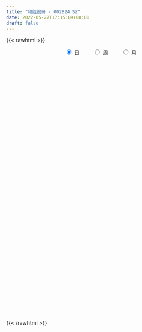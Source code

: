 ```yaml
---
title: "和胜股份 - 002824.SZ"
date: 2022-05-27T17:15:09+08:00
draft: false
---
```

{{< rawhtml >}}
    <div style="text-align: center">
        <label style="padding: 1rem;"><input style="margin-right: .5rem" type="radio" name="period" value="D" checked onclick="period_change(this)">日</label>
        <label style="padding: 1rem;"><input style="margin-right: .5rem" type="radio" name="period" value="W" onclick="period_change(this)">周</label>
        <label style="padding: 1rem;"><input style="margin-right: .5rem" type="radio" name="period" value="M" onclick="period_change(this)">月</label>
    </div>
    <div id="chart" style="height: 700px;"></div> 
    <script type="text/javascript">
        const D_v = [31197.43,71098.93,86629.14,66275.78,67937.34,90695.09,73077.98,89304.79,133951.2,77696.13,75675.1,63612.0,47836.5,89953.42,59310.84,38079.47,73801.23,58315.49,50043.38,52930.82,46744.93,46818.77,63234.88,74867.38,42059.81,42994.99,50394.42,39486.38,45091.87,80051.13,58968.57,69599.22,73383.05,48539.36,53832.5,41603.99,66168.74,108652.43,95274.08,59995.71,68134.5,17498.0,80868.03,54397.9,52195.0,59880.61,60889.63,60233.17,49606.67,49875.97,47594.24,37215.73,38932.19,59993.35,68770.62,68070.53,40305.31,29934.43,28084.09,44363.44,23400.01,30962.11,47542.92,30557.5,63320.86,54256.0,38580.25,28120.37,25056.0,48763.14,37465.5,28375.32,24234.54,41211.32,41935.5,43093.84,35001.43,43156.34,24367.48,24446.6,43116.21,33989.52,29788.73,34606.7,30652.16,21363.38,29262.41,47040.73,53299.45,38017.54,32112.86,27601.87,24001.04,37816.15,23440.72,29409.71,119347.42,78908.89,42055.86,51728.04,75769.59,122353.79,67077.79,75717.55,44588.11,49942.7,54750.69,59048.42,60886.34,90065.93,99905.29,67581.93,186356.65,83118.06,86561.3,104474.63,84888.64,69763.37,49314.46,32829.5,62413.97,50770.25,52124.37,48918.67,40162.84,45755.26,66835.67,41721.6,30784.63,27584.27,35711.39,40411.5,39969.63,57556.1,37688.68,23785.39,26822.84,40897.33,35897.2,37149.24,29507.0,21321.89,44778.63,38360.28,31396.0,27492.26,17377.13,14557.0,29730.34,48225.1,40615.89,20520.46,20343.34,54130.97,68815.1,55148.05,34755.25,36975.88,36326.29,29930.8,24564.01,19802.25,25193.0,20472.24,25042.6,40732.52,34083.16,41058.46,44100.64,35358.13,33273.35,20976.51,28576.66,109914.52,100467.79,68809.48,37573.64,40481.75,73560.0,60517.49,39734.35,57373.35,35100.01,24828.44,29759.0,18371.09,19757.83,44116.87,29297.47,25289.5,23094.47,20875.84,21645.84,20049.93,28509.08,27038.5,54756.64,33793.22,38015.09,22968.58,25960.12,31477.95,11491.84,64106.46,80742.2,48635.6,29778.73,25619.39,37532.49,24092.49,47795.69,37244.92,38038.45,27885.5,20061.92,18797.0,17171.65,22323.27,25890.1,23740.01,15635.0,42890.16,65710.13,39142.63,23673.0,23415.02,23210.57,27885.25,44398.68,38165.79,39946.34,48063.07,39501.56,43573.94,37421.97,31084.01,36374.0,82387.46,40122.59,35085.25,82239.01,89528.07,102093.67,91364.05,65085.07,36335.98,201822.56,199096.2,154966.21,85839.86]
const D_histogram = [0.0,0.1509479202,0.1525906051,0.1933350288,0.3209775069,0.5319690688,0.7141401704,0.9829881902,1.0930224434,1.0850642269,1.0189317553,0.8633383035,0.6597757155,0.4531449826,0.2875116788,0.0880895368,0.0000298775,-0.004060266,-0.1406355369,-0.3540462341,-0.5463005778,-0.5483706532,-0.3426270395,-0.1338163296,-0.0305422089,0.0553759582,0.1079549093,0.0920521391,0.114732704,-0.1188200498,-0.0699022149,-0.2011047131,-0.2423359963,-0.3123573886,-0.2858537224,-0.2651924255,-0.0331466703,0.1995099574,0.5705081863,0.7107154702,0.8172749072,0.5487658544,0.3738935142,0.2539004135,0.2563408893,0.3399135857,0.3709034331,0.3249839851,0.1074431286,-0.2537328064,-0.5565129974,-0.6779158961,-0.8002556883,-0.9334526312,-0.9756381417,-0.8491306637,-0.8277171331,-0.7182480575,-0.6789425508,-0.7071015808,-0.6927716954,-0.5852506166,-0.4670176427,-0.4920702976,-0.6912888021,-0.7413159545,-0.7305349877,-0.6881989086,-0.5686614051,-0.3859223276,-0.2169419821,-0.1160032485,-0.0110463518,0.1860405338,0.204840714,0.1321398371,0.0100650333,-0.0434061794,-0.0490614796,0.0171430705,0.183590609,0.2090807406,0.2675768196,0.247995745,0.1971694321,0.1608830515,0.0280318505,-0.1756746891,-0.1982856003,-0.2895469175,-0.3679770197,-0.4614944074,-0.5310724428,-0.5386682808,-0.5051507812,-0.2728858945,0.0564418412,0.3098751124,0.4832404221,0.651114377,0.9494901257,1.2103863553,1.3062732005,1.2817970797,1.2044920997,1.0117810483,0.8164350192,0.6188825051,0.4595249585,0.3684279582,0.5231621903,0.8469255722,1.0573431598,1.0849982607,1.128195813,0.8999687148,0.7578669173,0.5905911759,0.443677637,0.27090641,0.2320428016,0.1497066355,-0.1090646947,-0.1806197622,-0.4044463774,-0.5872524046,-0.7034317589,-0.7420774564,-0.7903124779,-0.867031479,-0.7839362942,-0.6657832219,-0.5705379976,-0.6477822557,-0.7440127417,-0.8077506891,-0.8829549122,-0.9944909273,-0.9924119533,-0.9093102613,-0.7432473867,-0.6253711186,-0.4926734255,-0.452245776,-0.3201300403,-0.305220705,-0.3153585586,-0.2965492845,-0.1597128968,0.055778607,0.0174993388,-0.029814775,-0.0406765655,0.20682036,0.4509199004,0.6911915428,0.7859814502,0.7451733484,0.5745053276,0.4347418798,0.3832258964,0.2152647721,0.1351564736,0.1088985717,0.1200740424,0.2278810062,0.2375596952,0.232547911,-0.0148733479,-0.2244531098,-0.2258705942,-0.3042724681,-0.2142485679,0.1226147324,0.1661227378,0.2324238761,0.2285956959,0.286428803,0.0078066708,-0.4071224435,-0.735473616,-0.7468869319,-0.7130642278,-0.6057257459,-0.5529199602,-0.519847746,-0.4888440114,-0.2847874534,-0.2394978172,-0.1360043458,-0.0068887453,0.1149409645,0.16875781,0.1441927001,0.0791165179,-0.0419435028,-0.2656798349,-0.4871925093,-0.5624864033,-0.6117417546,-0.6719709771,-0.8033126131,-0.6361055164,-0.2693058412,-0.0985155736,0.0727937876,0.182313614,0.2890678754,0.3527339402,0.3124995889,0.3055422203,0.2393384641,0.2435861981,0.1884672672,0.1770940577,0.0854805363,-0.0160804617,-0.0317236764,-0.2076884683,-0.267672759,-0.2977950569,-0.3860765437,-0.4925397425,-0.4460656822,-0.3855633401,-0.3919515122,-0.4620115063,-0.4957783031,-0.6347233475,-0.7415169587,-0.6083574893,-0.4797272805,-0.2427992124,-0.081323304,-0.0290256667,0.0427868547,0.2646440902,0.4713102963,0.5748604544,0.6523515188,0.7488035023,0.9467416479,1.2346840684,1.3849941603,1.6358375476,1.954513233,1.9614164466,1.8695444576,1.8037472962,1.555158488]
const D_fast = [0.0,0.1886849003,0.2284752364,0.3175534173,0.5254402722,0.8694241013,1.2301302454,1.7447253128,2.1280151769,2.3913230171,2.5799234843,2.6401646083,2.6015459493,2.508201462,2.4144460778,2.2370463201,2.1489941302,2.1438889201,1.972154765,1.6702325093,1.3414030212,1.2022402824,1.3223271363,1.4976837638,1.5933223322,1.6930844888,1.7726521673,1.7797624319,1.8311261728,1.5678684066,1.5993106877,1.4178320112,1.3160167289,1.1679059895,1.1229462251,1.0773094156,1.3010685032,1.5836026202,2.0972278957,2.4151140472,2.725992211,2.5946746218,2.5132756602,2.4567576628,2.523283361,2.6918344538,2.8155501595,2.8508767077,2.6601966334,2.2355874968,1.7936790564,1.5027971837,1.1803934694,0.8138333688,0.5277383228,0.4419631349,0.2564473822,0.1863544434,0.0559243125,-0.1490101127,-0.3078731512,-0.3466647265,-0.3451861634,-0.4932563926,-0.8652970977,-1.1006532387,-1.2725060189,-1.4022196669,-1.4248475146,-1.338589019,-1.223844169,-1.1519062476,-1.0497109388,-0.8061139198,-0.736103561,-0.7757694787,-0.8953280242,-0.9596507817,-0.9775714518,-0.907081134,-0.6947359434,-0.6169756266,-0.4915853427,-0.4491674811,-0.4507014359,-0.4467670536,-0.5726102919,-0.8202355038,-0.8924178151,-1.0560658617,-1.2264902188,-1.4353812084,-1.6377273545,-1.7799902627,-1.8727604584,-1.7087170453,-1.3652788493,-1.0343768,-0.7402013848,-0.4095488357,0.1261994445,0.6896922629,1.1121474083,1.4081205574,1.6319386023,1.692172813,1.7009355386,1.6581036508,1.6136273439,1.6146373331,1.9001621128,2.4356568877,2.9104102653,3.2093149314,3.5345614369,3.5313265174,3.5786914493,3.5590635019,3.5230693721,3.4180247477,3.4371718397,3.3922623324,3.1062248286,2.9895148205,2.664576611,2.3349574827,2.0429201886,1.818755127,1.5729419861,1.2794651152,1.1665762264,1.1182834933,1.0708942182,0.8317043961,0.5494707247,0.283795105,-0.0121478461,-0.372306593,-0.6183306074,-0.7625564806,-0.7823054528,-0.8207719643,-0.8112426275,-0.8838764221,-0.8317931965,-0.8931890374,-0.9821665306,-1.0374945776,-0.9405864141,-0.7111502585,-0.7450546921,-0.7998224997,-0.8208534315,-0.521651416,-0.1648219005,0.2482476276,0.5395328975,0.6850181329,0.657976444,0.6268984662,0.6711889568,0.5570440255,0.5107248454,0.5116915865,0.5528855677,0.7176627831,0.7867313958,0.8398565894,0.5887169936,0.3230239542,0.2651388213,0.1106688303,0.1471305886,0.514647572,0.5996862618,0.7240933692,0.7774141129,0.9068544207,0.6301839563,0.1134742311,-0.3987453454,-0.5968803943,-0.7413237472,-0.7854167018,-0.870840906,-0.9677306284,-1.0589378966,-0.9260782019,-0.94066302,-0.8711706351,-0.7437772209,-0.59321227,-0.497205972,-0.4857229069,-0.5310199595,-0.662565856,-0.9527221468,-1.2960329485,-1.5119484433,-1.7141392333,-1.9423612001,-2.2745309894,-2.2663502717,-1.9668770568,-1.8207156826,-1.6312078746,-1.4761096446,-1.2970884144,-1.1452388646,-1.1073483186,-1.0379201322,-1.0442892724,-0.9791449888,-0.9871471029,-0.954246798,-1.0244901854,-1.1300712987,-1.1536454325,-1.3815323416,-1.5084348219,-1.6130058841,-1.7978065068,-2.0274046413,-2.0924470015,-2.1283354945,-2.2327115446,-2.4182744153,-2.5759857878,-2.8736116691,-3.1657845199,-3.1847144228,-3.1760160342,-2.9997877693,-2.8586426868,-2.8136014662,-2.7310922311,-2.4430739731,-2.1185801928,-1.8713149212,-1.6307359771,-1.3470831181,-0.9124595605,-0.3158461229,0.180712509,0.8405152833,1.6478192769,2.1450766022,2.5205907276,2.9057303902,3.0459312041]
const D_slow = [0.0,0.0377369801,0.0758846313,0.1242183885,0.2044627652,0.3374550325,0.515990075,0.7617371226,1.0349927335,1.3062587902,1.560991729,1.7768263049,1.9417702337,2.0550564794,2.1269343991,2.1489567833,2.1489642527,2.1479491862,2.1127903019,2.0242787434,1.887703599,1.7506109357,1.6649541758,1.6315000934,1.6238645411,1.6377085307,1.664697258,1.6877102928,1.7163934688,1.6866884564,1.6692129026,1.6189367243,1.5583527252,1.4802633781,1.4087999475,1.3425018411,1.3342151735,1.3840926629,1.5267197094,1.704398577,1.9087173038,2.0459087674,2.1393821459,2.2028572493,2.2669424717,2.3519208681,2.4446467264,2.5258927226,2.5527535048,2.4893203032,2.3501920538,2.1807130798,1.9806491577,1.7472859999,1.5033764645,1.2910937986,1.0841645153,0.9046025009,0.7348668632,0.558091468,0.3848985442,0.23858589,0.1218314794,-0.001186095,-0.1740082956,-0.3593372842,-0.5419710311,-0.7140207583,-0.8561861095,-0.9526666914,-1.006902187,-1.0359029991,-1.038664587,-0.9921544536,-0.9409442751,-0.9079093158,-0.9053930575,-0.9162446023,-0.9285099722,-0.9242242046,-0.8783265523,-0.8260563672,-0.7591621623,-0.6971632261,-0.647870868,-0.6076501051,-0.6006421425,-0.6445608148,-0.6941322148,-0.7665189442,-0.8585131991,-0.973886801,-1.1066549117,-1.2413219819,-1.3676096772,-1.4358311508,-1.4217206905,-1.3442519124,-1.2234418069,-1.0606632127,-0.8232906812,-0.5206940924,-0.1941257923,0.1263234777,0.4274465026,0.6803917647,0.8845005195,1.0392211457,1.1541023854,1.2462093749,1.3769999225,1.5887313155,1.8530671055,2.1243166707,2.4063656239,2.6313578026,2.8208245319,2.9684723259,3.0793917352,3.1471183377,3.2051290381,3.242555697,3.2152895233,3.1701345827,3.0690229884,2.9222098872,2.7463519475,2.5608325834,2.3632544639,2.1464965942,1.9505125206,1.7840667152,1.6414322158,1.4794866518,1.2934834664,1.0915457941,0.8708070661,0.6221843343,0.3740813459,0.1467537806,-0.0390580661,-0.1954008457,-0.3185692021,-0.4316306461,-0.5116631561,-0.5879683324,-0.666807972,-0.7409452931,-0.7808735173,-0.7669288656,-0.7625540309,-0.7700077246,-0.780176866,-0.728471776,-0.6157418009,-0.4429439152,-0.2464485527,-0.0601552156,0.0834711164,0.1921565863,0.2879630604,0.3417792534,0.3755683718,0.4027930148,0.4328115254,0.4897817769,0.5491717007,0.6073086784,0.6035903415,0.547477064,0.4910094154,0.4149412984,0.3613791564,0.3920328395,0.433563524,0.491669493,0.548818417,0.6204256178,0.6223772855,0.5205966746,0.3367282706,0.1500065376,-0.0282595193,-0.1796909558,-0.3179209459,-0.4478828824,-0.5700938852,-0.6412907486,-0.7011652029,-0.7351662893,-0.7368884756,-0.7081532345,-0.665963782,-0.629915607,-0.6101364775,-0.6206223532,-0.6870423119,-0.8088404392,-0.94946204,-1.1023974787,-1.270390223,-1.4712183763,-1.6302447553,-1.6975712156,-1.722200109,-1.7040016621,-1.6584232586,-1.5861562898,-1.4979728047,-1.4198479075,-1.3434623524,-1.2836277364,-1.2227311869,-1.1756143701,-1.1313408557,-1.1099707216,-1.113990837,-1.1219217561,-1.1738438732,-1.240762063,-1.3152108272,-1.4117299631,-1.5348648987,-1.6463813193,-1.7427721543,-1.8407600324,-1.956262909,-2.0802074847,-2.2388883216,-2.4242675613,-2.5763569336,-2.6962887537,-2.7569885568,-2.7773193828,-2.7845757995,-2.7738790858,-2.7077180633,-2.5898904892,-2.4461753756,-2.2830874959,-2.0958866203,-1.8592012084,-1.5505301913,-1.2042816512,-0.7953222643,-0.3066939561,0.1836601556,0.65104627,1.101983094,1.490772716]
const D_data = [['2021-05-18', 23.284, 23.6633, 23.1543, 24.1124],['2021-05-19', 23.5535, 26.0286, 22.8948, 26.0286],['2021-05-20', 25.9488, 24.7012, 24.5515, 26.348],['2021-05-21', 25.1004, 25.4597, 24.7012, 26.338],['2021-05-24', 25.9088, 27.2362, 25.9088, 27.4558],['2021-05-25', 27.2262, 29.5816, 26.6973, 29.9608],['2021-05-26', 29.5916, 30.8491, 29.1225, 31.5677],['2021-05-27', 30.3401, 33.933, 30.2403, 33.933],['2021-05-28', 34.931, 33.933, 31.9469, 35.7195],['2021-05-31', 34.0428, 33.7733, 33.4439, 34.931],['2021-06-01', 34.1426, 33.8931, 33.3342, 35.4101],['2021-06-02', 33.8931, 33.1645, 33.0348, 35.1506],['2021-06-03', 34.432, 32.4659, 32.2363, 34.7314],['2021-06-04', 32.6256, 32.0467, 30.3301, 32.935],['2021-06-07', 32.6555, 32.1465, 30.4998, 32.895],['2021-06-08', 32.4759, 31.1884, 30.9988, 32.7353],['2021-06-09', 31.887, 32.1465, 29.352, 33.0747],['2021-06-10', 32.6655, 33.2543, 31.9369, 33.7034],['2021-06-11', 33.7334, 31.4579, 31.418, 34.0128],['2021-06-15', 31.887, 29.6415, 29.342, 31.887],['2021-06-16', 29.4319, 28.7233, 28.1744, 29.9209],['2021-06-17', 28.883, 30.4, 28.4139, 30.7393],['2021-06-18', 30.4, 33.4439, 29.9608, 33.4439],['2021-06-21', 33.4839, 34.6516, 33.4839, 35.6097],['2021-06-22', 34.8212, 34.3422, 33.434, 35.3202],['2021-06-23', 34.6316, 34.8811, 33.8332, 35.2105],['2021-06-24', 35.44, 35.1406, 34.3721, 36.8971],['2021-06-25', 34.442, 34.7015, 33.5138, 35.4001],['2021-06-28', 34.6915, 35.5298, 34.422, 36.4281],['2021-06-29', 35.5298, 31.9868, 31.9768, 36.0488],['2021-06-30', 31.9968, 35.1905, 31.9968, 35.1905],['2021-07-01', 36.3981, 32.8352, 32.6355, 36.8273],['2021-07-02', 32.8451, 33.5438, 30.9389, 34.5917],['2021-07-05', 34.1126, 32.8751, 31.8172, 34.2124],['2021-07-06', 32.6056, 33.933, 32.6056, 34.6615],['2021-07-07', 34.422, 33.9629, 31.9768, 34.5318],['2021-07-08', 34.2, 37.37, 33.97, 37.37],['2021-07-09', 38.5, 38.9, 36.27, 40.5],['2021-07-12', 38.37, 42.79, 38.37, 42.79],['2021-07-13', 41.89, 42.03, 40.51, 42.59],['2021-07-14', 41.7, 43.15, 41.0, 45.0],['2021-07-15', 38.84, 38.84, 38.84, 38.84],['2021-07-16', 38.18, 39.48, 38.18, 42.1],['2021-07-19', 40.41, 39.93, 39.48, 42.57],['2021-07-20', 39.39, 41.67, 38.88, 42.75],['2021-07-21', 41.94, 43.49, 41.25, 44.6],['2021-07-22', 42.76, 43.77, 41.35, 43.77],['2021-07-23', 43.27, 43.4, 40.94, 44.65],['2021-07-26', 43.31, 41.07, 39.8, 43.31],['2021-07-27', 40.01, 38.0, 38.0, 41.33],['2021-07-28', 38.0, 36.95, 34.51, 38.99],['2021-07-29', 37.7, 37.9, 36.9, 38.36],['2021-07-30', 38.48, 36.93, 35.89, 38.48],['2021-08-02', 37.47, 35.67, 34.76, 37.47],['2021-08-03', 36.17, 35.8, 35.6, 38.38],['2021-08-04', 35.8, 37.61, 34.01, 37.74],['2021-08-05', 37.38, 36.19, 35.71, 37.51],['2021-08-06', 36.21, 37.17, 36.2, 37.5],['2021-08-09', 37.12, 36.25, 35.69, 37.12],['2021-08-10', 36.32, 34.97, 34.44, 36.44],['2021-08-11', 34.96, 34.97, 33.8, 35.44],['2021-08-12', 34.7, 36.0, 34.21, 36.3],['2021-08-13', 36.79, 36.35, 35.81, 38.16],['2021-08-16', 36.39, 34.43, 33.85, 36.6],['2021-08-17', 33.58, 31.15, 30.99, 34.7],['2021-08-18', 31.7, 31.73, 30.94, 32.4],['2021-08-19', 31.64, 31.73, 30.8, 32.68],['2021-08-20', 31.68, 31.61, 30.62, 32.4],['2021-08-23', 31.61, 32.4, 31.41, 32.79],['2021-08-24', 32.69, 33.5, 31.8, 33.8],['2021-08-25', 33.65, 33.9, 33.01, 34.65],['2021-08-26', 33.9, 33.5, 33.49, 34.61],['2021-08-27', 32.85, 33.91, 32.5, 33.97],['2021-08-30', 33.97, 35.81, 33.0, 36.0],['2021-08-31', 35.89, 34.18, 33.9, 35.99],['2021-09-01', 34.01, 32.89, 32.05, 34.54],['2021-09-02', 32.46, 31.67, 31.33, 32.88],['2021-09-03', 31.68, 31.91, 31.52, 33.2],['2021-09-06', 31.75, 32.18, 31.3, 32.33],['2021-09-07', 32.24, 33.1, 32.0, 33.2],['2021-09-08', 33.07, 34.94, 32.62, 35.25],['2021-09-09', 34.9, 33.73, 33.5, 35.53],['2021-09-10', 33.72, 34.45, 33.7, 34.95],['2021-09-13', 34.46, 33.68, 33.3, 35.41],['2021-09-14', 33.33, 33.18, 32.2, 34.3],['2021-09-15', 33.35, 33.18, 32.25, 33.76],['2021-09-16', 33.71, 31.5, 31.38, 33.71],['2021-09-17', 31.45, 29.55, 28.41, 31.75],['2021-09-22', 29.55, 30.96, 28.83, 30.98],['2021-09-23', 30.96, 29.49, 29.4, 31.64],['2021-09-24', 29.17, 28.81, 28.81, 30.19],['2021-09-27', 29.0, 27.69, 27.34, 29.24],['2021-09-28', 27.51, 27.0, 26.82, 28.1],['2021-09-29', 27.27, 26.97, 26.44, 27.94],['2021-09-30', 27.52, 26.95, 26.5, 27.68],['2021-10-08', 27.35, 29.65, 27.14, 29.65],['2021-10-11', 29.84, 32.1, 29.2, 32.6],['2021-10-12', 31.95, 32.68, 31.16, 34.3],['2021-10-13', 33.41, 32.97, 31.81, 33.78],['2021-10-14', 32.57, 34.12, 32.57, 34.99],['2021-10-15', 34.5, 37.53, 34.12, 37.53],['2021-10-18', 38.23, 39.35, 38.23, 41.28],['2021-10-19', 39.36, 39.21, 38.5, 39.88],['2021-10-20', 39.5, 38.93, 38.6, 40.88],['2021-10-21', 38.93, 39.03, 38.48, 40.26],['2021-10-22', 38.25, 37.82, 37.63, 39.8],['2021-10-25', 37.64, 37.58, 36.01, 38.1],['2021-10-26', 38.6, 37.2, 35.15, 38.6],['2021-10-27', 36.68, 37.3, 36.44, 39.1],['2021-10-28', 37.05, 37.98, 37.01, 39.89],['2021-10-29', 38.75, 41.78, 37.2, 41.78],['2021-11-01', 44.59, 45.96, 44.59, 45.96],['2021-11-02', 48.5, 47.0, 45.1, 50.55],['2021-11-03', 47.59, 46.5, 45.12, 47.66],['2021-11-04', 46.49, 48.1, 45.8, 49.74],['2021-11-05', 48.51, 45.37, 45.37, 50.99],['2021-11-08', 43.06, 46.5, 43.06, 47.07],['2021-11-09', 46.8, 46.3, 45.8, 48.69],['2021-11-10', 46.17, 46.55, 45.39, 47.7],['2021-11-11', 46.79, 46.09, 45.23, 47.0],['2021-11-12', 45.99, 47.85, 45.63, 49.01],['2021-11-15', 47.54, 47.59, 46.57, 49.38],['2021-11-16', 47.56, 44.93, 44.61, 48.74],['2021-11-17', 44.93, 46.72, 44.66, 47.2],['2021-11-18', 47.02, 44.22, 44.08, 47.2],['2021-11-19', 44.22, 43.66, 43.1, 45.23],['2021-11-22', 42.65, 43.57, 42.22, 44.67],['2021-11-23', 43.78, 43.92, 43.61, 44.99],['2021-11-24', 43.8, 43.3, 42.9, 44.44],['2021-11-25', 42.89, 42.26, 42.22, 43.72],['2021-11-26', 42.21, 43.91, 42.21, 44.3],['2021-11-29', 43.0, 44.58, 42.65, 44.68],['2021-11-30', 44.97, 44.62, 43.7, 46.0],['2021-12-01', 44.4, 42.24, 40.74, 44.51],['2021-12-02', 42.23, 41.17, 40.8, 43.38],['2021-12-03', 41.08, 40.69, 40.08, 41.59],['2021-12-06', 40.3, 39.63, 39.56, 41.33],['2021-12-07', 39.73, 38.02, 37.57, 40.36],['2021-12-08', 38.1, 38.42, 37.97, 38.98],['2021-12-09', 38.6, 38.94, 37.98, 39.52],['2021-12-10', 38.51, 40.0, 38.5, 40.3],['2021-12-13', 39.73, 39.6, 39.04, 40.0],['2021-12-14', 39.6, 39.98, 39.4, 41.75],['2021-12-15', 40.16, 38.86, 38.8, 40.16],['2021-12-16', 39.77, 40.1, 38.7, 40.2],['2021-12-17', 40.0, 38.7, 38.59, 40.29],['2021-12-20', 37.99, 38.06, 37.81, 39.39],['2021-12-21', 38.27, 38.1, 37.78, 38.77],['2021-12-22', 38.24, 39.71, 38.22, 40.35],['2021-12-23', 39.54, 41.5, 39.31, 42.2],['2021-12-24', 41.53, 38.72, 38.6, 42.3],['2021-12-27', 38.52, 38.26, 37.67, 39.05],['2021-12-28', 38.49, 38.42, 37.71, 38.72],['2021-12-29', 38.43, 42.26, 38.03, 42.26],['2021-12-30', 42.56, 43.72, 41.56, 44.43],['2021-12-31', 43.54, 45.37, 43.18, 45.6],['2022-01-04', 45.02, 45.0, 44.46, 46.12],['2022-01-05', 44.83, 44.04, 43.4, 45.28],['2022-01-06', 44.05, 42.37, 41.16, 44.06],['2022-01-07', 42.22, 42.34, 41.68, 43.99],['2022-01-10', 42.35, 43.29, 41.45, 44.09],['2022-01-11', 43.61, 41.52, 41.36, 43.64],['2022-01-12', 41.91, 42.14, 40.53, 43.68],['2022-01-13', 42.14, 42.68, 41.02, 43.3],['2022-01-14', 42.28, 43.26, 41.19, 43.7],['2022-01-17', 43.27, 45.0, 42.81, 46.26],['2022-01-18', 45.4, 44.35, 44.0, 46.68],['2022-01-19', 44.5, 44.45, 44.36, 47.0],['2022-01-20', 44.9, 40.9, 40.04, 45.26],['2022-01-21', 40.66, 40.12, 39.02, 42.0],['2022-01-24', 39.58, 42.05, 39.46, 42.33],['2022-01-25', 41.67, 40.72, 40.3, 43.18],['2022-01-26', 41.01, 42.71, 40.0, 42.92],['2022-01-27', 43.5, 46.98, 43.5, 46.98],['2022-01-28', 46.98, 44.51, 43.0, 48.79],['2022-02-07', 46.4, 45.32, 44.2, 48.0],['2022-02-08', 45.8, 44.87, 42.55, 45.98],['2022-02-09', 45.0, 46.08, 44.03, 46.8],['2022-02-10', 45.78, 41.47, 41.47, 46.5],['2022-02-11', 39.22, 37.8, 37.79, 40.27],['2022-02-14', 37.0, 36.47, 36.33, 38.28],['2022-02-15', 36.47, 38.96, 36.33, 39.2],['2022-02-16', 39.4, 39.01, 38.4, 40.15],['2022-02-17', 39.0, 39.77, 38.57, 40.2],['2022-02-18', 39.42, 39.02, 38.82, 40.36],['2022-02-21', 38.64, 38.52, 38.07, 39.24],['2022-02-22', 38.29, 38.19, 37.81, 38.8],['2022-02-23', 38.19, 40.6, 38.17, 41.83],['2022-02-24', 40.03, 38.98, 38.26, 40.93],['2022-02-25', 39.32, 39.86, 39.32, 41.4],['2022-02-28', 39.94, 40.65, 39.18, 41.2],['2022-03-01', 40.82, 41.18, 40.66, 41.65],['2022-03-02', 41.18, 40.82, 39.96, 41.28],['2022-03-03', 41.0, 39.95, 39.85, 41.0],['2022-03-04', 39.59, 39.2, 38.89, 40.99],['2022-03-07', 39.12, 37.92, 37.41, 39.25],['2022-03-08', 38.0, 35.48, 34.93, 38.28],['2022-03-09', 35.51, 33.89, 32.31, 35.97],['2022-03-10', 35.1, 34.37, 33.73, 35.28],['2022-03-11', 34.36, 33.74, 32.93, 34.36],['2022-03-14', 33.33, 32.62, 32.0, 33.73],['2022-03-15', 32.72, 30.42, 30.41, 32.8],['2022-03-16', 33.46, 33.46, 33.4, 33.46],['2022-03-17', 36.81, 36.81, 35.25, 36.81],['2022-03-18', 37.96, 35.42, 35.33, 37.96],['2022-03-21', 35.42, 36.1, 34.8, 37.05],['2022-03-22', 36.5, 35.95, 35.2, 37.3],['2022-03-23', 36.0, 36.46, 35.35, 36.68],['2022-03-24', 36.38, 36.42, 36.1, 37.4],['2022-03-25', 36.2, 35.24, 35.0, 36.99],['2022-03-28', 36.6, 35.58, 34.51, 38.47],['2022-03-29', 35.28, 34.67, 34.06, 36.35],['2022-03-30', 34.95, 35.4, 34.34, 36.16],['2022-03-31', 34.99, 34.52, 33.73, 35.32],['2022-04-01', 34.0, 34.87, 33.93, 34.94],['2022-04-06', 34.16, 33.53, 33.33, 34.68],['2022-04-07', 33.19, 32.75, 32.47, 33.5],['2022-04-08', 32.69, 33.33, 32.0, 33.78],['2022-04-11', 33.19, 30.54, 30.39, 33.25],['2022-04-12', 30.55, 30.99, 30.0, 31.23],['2022-04-13', 30.65, 30.71, 30.15, 31.38],['2022-04-14', 30.79, 29.19, 28.93, 31.08],['2022-04-15', 28.85, 27.87, 26.98, 29.0],['2022-04-18', 27.92, 29.02, 27.21, 29.23],['2022-04-19', 29.3, 28.91, 28.45, 29.76],['2022-04-20', 28.84, 27.65, 27.48, 28.84],['2022-04-21', 27.69, 26.03, 25.9, 27.95],['2022-04-22', 25.44, 25.53, 24.99, 26.65],['2022-04-25', 24.6, 22.98, 22.98, 24.87],['2022-04-26', 22.69, 21.83, 21.5, 23.33],['2022-04-27', 21.9, 24.01, 21.52, 24.01],['2022-04-28', 24.1, 23.85, 23.71, 25.2],['2022-04-29', 24.21, 25.52, 23.88, 25.58],['2022-05-05', 25.6, 25.13, 24.55, 25.6],['2022-05-06', 24.49, 23.9, 23.8, 24.78],['2022-05-09', 24.13, 24.09, 23.71, 25.1],['2022-05-10', 23.49, 26.5, 23.46, 26.5],['2022-05-11', 27.3, 27.39, 26.68, 28.28],['2022-05-12', 27.19, 27.0, 26.5, 27.6],['2022-05-13', 27.2, 27.32, 26.52, 27.47],['2022-05-16', 27.94, 28.28, 27.93, 30.05],['2022-05-17', 28.03, 30.75, 28.01, 31.11],['2022-05-18', 30.97, 33.83, 30.53, 33.83],['2022-05-19', 32.93, 34.15, 32.01, 35.35],['2022-05-20', 34.49, 37.57, 34.36, 37.57],['2022-05-23', 41.0, 41.33, 40.75, 41.33],['2022-05-24', 45.46, 39.87, 39.1, 45.46],['2022-05-25', 40.0, 40.0, 35.88, 40.8],['2022-05-26', 38.97, 41.5, 37.65, 42.3],['2022-05-27', 40.8, 39.89, 38.95, 42.3]]
const W_v = [324367.22,204336.29,163330.42,212985.58,273159.56,104392.97,331503.03,586179.9299999999,301037.31,233153.25,228296.87,96245.62,84521.51,204281.28,109789.65,79986.82,76707.79,86812.7,62057.73,94692.42,167905.75,221153.34,156528.85,296092.5,213380.91,207124.79,119843.81,141206.44,93074.0,126363.66,48239.25,29118.5,98944.86,110909.85,113769.6,212092.28,401221.96,90490.88,163811.37,214063.39,89366.03,34184.42,143886.33,88188.71,118057.64,79387.52,52274.91,54272.65,47796.0,38967.02,96360.06,76853.93,39076.2,170256.79,71058.34,68619.96,61562.75,40760.27,61642.75,29238.69,29612.27,41774.79,39060.97,48611.26,89554.19,75712.06,109131.55,134260.4,108059.63,83733.41,71424.49,99770.87,31659.18,22081.47,266805.96,63441.53,84317.69,71087.68,57014.57,53055.4,55540.47,94679.6,147483.79,156989.59,128618.81,384449.38,711351.83,490312.9899999999,214577.72,154996.89,149174.21,57168.64,144016.58,159932.11,113549.35,148367.3,162771.0,235462.33,192756.69,169341.82,76264.28,95851.77,58307.86,47220.3,48885.5,78447.3,105418.43,199771.5,71354.31,96333.95,94918.53,136119.17,168769.63,20977.97,147384.01,449190.19,97063.9,79027.0,52292.46,53443.66,44864.5,35588.09,35368.87,77296.2,86998.97,73881.18,78849.82,134248.96,160866.34,77661.42,84598.35,106366.98,402723.46,368396.67,927822.3,518180.7000000001,308073.69,360756.89,338208.94,287086.35,436915.71,406350.2999999999,239993.02,232296.73,282530.0600000001,394846.78,229436.67,196770.74,315086.8,329989.3,155623.42,211437.0,341598.73,226036.41,169070.88,131258.3,130817.02,177746.11,154733.89,228007.24,211034.28,189611.49,283635.26,176860.45,128069.1,37414.0,178583.03,302197.54,176357.82,191292.44,949044.77,829087.8899999999,840982.8400000001,509617.83,295625.35,337362.0,258673.15,190637.58,411727.73,395859.42,212721.24,163023.92,436156.3099999999,130459.9,105599.93,269387.62,332577.43,269424.3,297325.54,508096.97,368471.01,169979.32,374048.96,355854.34,347211.79,149546.11,259976.07,293432.49,454966.4,354773.15,279550.41,209729.4,249802.98,327093.84,318797.02,321770.32,287596.31,223224.8,267074.24,174352.57,214834.98,163894.5,204398.43,155708.54,162925.38,123429.85,112859.78,29409.71,367809.7999999999,359679.94,364656.67,528092.5700000001,299209.94,237731.39,202637.56,199411.3,170273.61,163349.06,150505.46,218957.92,137988.22,115074.1,195332.91,293208.83,280942.36,186795.15,136832.76,114175.16,176572.03,213778.57,165658.7,171026.48,58291.92,173865.4,137326.47,210075.44,80995.91,225053.31,430309.87,678060.8099999999]
const W_histogram = [0.0,-0.1314324786,-0.1826077542,-0.1791232691,-0.2580483242,-0.2688947444,-0.1126765789,0.1687591818,0.2260296022,0.2751415775,0.254641497,0.1606780434,0.1421234873,0.0488951491,-0.0307508151,-0.208221598,-0.2849474818,-0.477102904,-0.5933217914,-0.5767832926,-0.4361461521,-0.3947085139,-0.3705987851,-0.2301273471,-0.1827933352,-0.1820012746,-0.2258087643,-0.2315670125,-0.426851077,-0.5584807026,-0.5782221622,-0.5071530888,-0.4063817681,-0.2610174916,-0.1686549199,0.0578971604,0.1827793146,0.2028566857,0.2732562185,0.2078612191,0.1215912964,0.0694574717,0.1164904789,0.1755509028,0.2291831762,0.1724458386,0.1255657542,0.0731422415,-0.0787535087,-0.1464721867,-0.1594419264,-0.1274290931,-0.1131353674,-0.0347960005,-0.046202635,-0.0070027627,-0.0512713916,-0.0640514462,-0.0639117273,-0.04917318,-0.0303993863,0.010333826,0.0289761948,-0.0136662971,-0.0498688873,-0.0329836109,0.0316185557,0.068642093,0.1428569545,0.1757758966,0.2289950339,0.2579368344,0.2504882853,0.2378492684,0.2011005521,0.1704153177,0.1669975534,0.170934696,0.1579025174,0.121219682,0.1342839802,0.1730898144,0.2376754741,0.3011477578,0.3433733438,0.5714345909,0.8505899998,0.8820328848,0.816848161,0.7136377007,0.5229923123,0.3467370013,0.1682435282,0.0062168626,-0.1147559716,-0.1455495812,-0.2086743832,-0.2247804571,-0.1852216412,-0.1729302589,-0.1658735563,-0.1958556401,-0.2088144139,-0.2150470874,-0.2283469377,-0.2448587086,-0.2116397643,-0.1561549495,-0.1383108899,-0.084173976,-0.0213971536,0.0499219027,0.0291157261,0.0305723127,0.0923278988,0.0604053505,0.029268503,-0.0157328533,-0.049198656,-0.0863057367,-0.0987089604,-0.1113201757,-0.0919337147,-0.060943821,-0.0139750778,0.0106480874,0.0479663754,0.076536337,0.1367967026,0.110907042,0.0072803967,-0.015446279,0.2131073904,0.8210813519,1.3872750235,1.3880904407,1.0771842282,0.7401551905,0.4829778584,0.3124433064,0.3789517537,0.432998842,0.383064721,0.3856265259,0.3723046421,0.3909136628,0.4518759086,0.3950342328,0.5721532313,0.5604997973,0.5712552756,0.5432383768,0.7134335501,0.5196282614,0.2760665426,0.0656919116,-0.1779759988,-0.5172220603,-0.783408088,-1.0199070592,-1.1612946367,-1.3425590412,-1.3464488294,-1.3721990542,-1.3498461811,-1.2342947166,-1.1298151069,-1.0052401719,-0.9933265904,-0.7554860756,-0.4504878152,-0.2387246365,0.0473399075,0.0954649668,0.0891569784,-0.026299184,-0.1104280688,-0.2231199307,-0.1893433845,-0.4052185876,-0.4774426972,-0.4496621393,-0.4417908853,-0.410774575,-0.2914211937,-0.1929895491,-0.0480631261,0.0548211762,0.1627800236,0.3003722986,0.4384555092,0.4615990911,0.7123376603,0.9387363929,1.1231336161,1.2186650049,1.208668436,1.1806184524,1.6355575107,1.7045228497,1.6068705284,1.5705599195,1.5245361595,1.3172234965,1.4323854076,1.4355605347,1.5782571341,1.1342600034,0.7714409884,0.4091174222,-0.1849997098,-0.4435579514,-0.7516453272,-0.7831808099,-1.112744173,-1.3438117312,-1.5694440485,-1.4852560157,-0.8773311681,-0.4553831096,0.0631278224,0.5912248763,1.0254614774,0.9501037133,0.8404774007,0.4917561069,0.1717931352,-0.1526920159,-0.3784142014,-0.1064273499,-0.1542565327,-0.1476015712,-0.3659091689,-0.2323939059,-0.5932083762,-0.7375185397,-0.7611327793,-0.8018509748,-1.1556522891,-1.2288491023,-1.2382314115,-1.2164273662,-1.2481135046,-1.5589857533,-1.8258856551,-1.8983764885,-1.9436350497,-1.6433814584,-0.7026870906,0.0856378874]
const W_fast = [0.0,-0.1642905983,-0.2611178124,-0.3024141446,-0.4458512808,-0.5239213871,-0.3958723662,-0.0722468101,0.0415310108,0.1594283804,0.2025886742,0.1487947315,0.1657710472,0.0847664963,-0.0025671717,-0.2320933541,-0.3800561084,-0.6914872565,-0.9560365919,-1.0836939162,-1.0520933138,-1.109332804,-1.1778727715,-1.0949331703,-1.0932974922,-1.1380057502,-1.2382654309,-1.3019154323,-1.6039122661,-1.8751620673,-2.0394590675,-2.0951782663,-2.0960023876,-2.015892484,-1.9656936423,-1.7246672719,-1.5540902891,-1.4832987465,-1.3445851591,-1.3580148538,-1.4138869524,-1.4486564091,-1.3725007822,-1.2695526326,-1.1586245651,-1.1722504432,-1.187739089,-1.2218770412,-1.3934611686,-1.4977978933,-1.5506281147,-1.5504725546,-1.5644626708,-1.494822304,-1.5177795972,-1.4803304155,-1.5374168924,-1.5662098086,-1.5820480214,-1.5796027692,-1.568428822,-1.5251121532,-1.4992257357,-1.5452848019,-1.5939546139,-1.5853152402,-1.5128084347,-1.4586243742,-1.3486952741,-1.2718323578,-1.161364462,-1.0679384529,-1.0127649307,-0.9659416305,-0.9524152087,-0.9404966138,-0.9021649896,-0.8554941731,-0.8290507223,-0.8354286373,-0.788793344,-0.7067150561,-0.582710528,-0.4439513048,-0.3158823828,0.055037512,0.5468404209,0.798791527,0.9378188435,1.0130178083,0.9531204981,0.8635494373,0.7271168463,0.5666443964,0.4169825693,0.3498015644,0.2345081666,0.1622069785,0.155460384,0.1245192016,0.0901075151,0.0111615212,-0.054000856,-0.1139953013,-0.1843818861,-0.2621083341,-0.281799331,-0.2653532535,-0.2820869164,-0.2489934965,-0.1915659625,-0.1077664305,-0.1212936755,-0.1121940108,-0.02735645,-0.0441776607,-0.0679973824,-0.116931952,-0.1626974188,-0.2213809336,-0.2584613975,-0.2989026567,-0.3024996244,-0.2867456859,-0.2432707121,-0.2159855251,-0.1666756432,-0.1189715974,-0.0245120561,-0.0226749562,-0.1244815023,-0.1510697478,0.1307607692,0.9440050686,1.8570174962,2.2048555235,2.163245368,2.011255128,1.8748222605,1.7823985351,1.9436449208,2.1059417196,2.1517737788,2.2507422152,2.330496492,2.4468339283,2.6207651513,2.6626820337,2.98283934,3.1113108554,3.2648801525,3.3726728479,3.7212264088,3.6573281854,3.4827831023,3.2888314491,3.0006695391,2.5321179625,2.0700799128,1.5786041768,1.1468929401,0.6299887753,0.2894867798,-0.0793132085,-0.3944218807,-0.5874440954,-0.7654182624,-0.8921533704,-1.1285714365,-1.0796024406,-0.887226134,-0.7351441144,-0.4372445935,-0.3652532926,-0.3492720364,-0.4713029948,-0.5830388967,-0.7515107413,-0.7650700413,-1.0822498912,-1.2738346752,-1.3584696521,-1.4610461194,-1.5327234529,-1.4862253699,-1.4360411127,-1.3031304711,-1.1865408748,-1.0378870215,-0.8252016719,-0.577504584,-0.4389612293,-0.0101382451,0.4509445858,0.916125213,1.316322853,1.6084933931,1.8755980226,2.7394264586,3.23452251,3.5385878209,3.8949171918,4.2300274717,4.3520206828,4.8252789458,5.1873442066,5.7246050895,5.5641729596,5.3942141917,5.1341699811,4.4938029216,4.1243551922,3.6283564846,3.4010257994,2.793276393,2.2262559021,1.6082625726,1.3211366015,1.7097286571,2.0178309382,2.5521238258,3.2280270987,3.9186290692,4.0807972334,4.181290271,3.955508004,3.6784933161,3.315835161,2.9955094251,3.2408894391,3.1544961232,3.1242506919,2.814465802,2.8898825885,2.3807660242,2.0520762257,1.8381787912,1.5969978521,0.9542834656,0.5738743768,0.2549342146,-0.0273685815,-0.3710830961,-1.0717017831,-1.7950730987,-2.3421580543,-2.8733253778,-2.9839171512,-2.218894556,-1.4091601061]
const W_slow = [0.0,-0.0328581197,-0.0785100582,-0.1232908755,-0.1878029565,-0.2550266426,-0.2831957874,-0.2410059919,-0.1844985914,-0.115713197,-0.0520528228,-0.0118833119,0.0236475599,0.0358713472,0.0281836434,-0.0238717561,-0.0951086266,-0.2143843526,-0.3627148004,-0.5069106236,-0.6159471616,-0.7146242901,-0.8072739864,-0.8648058232,-0.910504157,-0.9560044756,-1.0124566667,-1.0703484198,-1.1770611891,-1.3166813647,-1.4612369053,-1.5880251775,-1.6896206195,-1.7548749924,-1.7970387224,-1.7825644323,-1.7368696036,-1.6861554322,-1.6178413776,-1.5658760728,-1.5354782487,-1.5181138808,-1.4889912611,-1.4451035354,-1.3878077413,-1.3446962817,-1.3133048432,-1.2950192828,-1.3147076599,-1.3513257066,-1.3911861882,-1.4230434615,-1.4513273033,-1.4600263035,-1.4715769622,-1.4733276529,-1.4861455008,-1.5021583624,-1.5181362942,-1.5304295892,-1.5380294357,-1.5354459792,-1.5282019305,-1.5316185048,-1.5440857266,-1.5523316293,-1.5444269904,-1.5272664672,-1.4915522286,-1.4476082544,-1.3903594959,-1.3258752873,-1.263253216,-1.2037908989,-1.1535157609,-1.1109119314,-1.0691625431,-1.0264288691,-0.9869532397,-0.9566483192,-0.9230773242,-0.8798048706,-0.8203860021,-0.7450990626,-0.6592557266,-0.5163970789,-0.303749579,-0.0832413578,0.1209706825,0.2993801076,0.4301281857,0.516812436,0.5588733181,0.5604275338,0.5317385409,0.4953511456,0.4431825498,0.3869874355,0.3406820252,0.2974494605,0.2559810714,0.2070171614,0.1548135579,0.1010517861,0.0439650516,-0.0172496255,-0.0701595666,-0.109198304,-0.1437760265,-0.1648195205,-0.1701688089,-0.1576883332,-0.1504094017,-0.1427663235,-0.1196843488,-0.1045830112,-0.0972658854,-0.1011990987,-0.1134987627,-0.1350751969,-0.159752437,-0.1875824809,-0.2105659096,-0.2258018649,-0.2292956343,-0.2266336125,-0.2146420186,-0.1955079344,-0.1613087587,-0.1335819982,-0.131761899,-0.1356234688,-0.0823466212,0.1229237168,0.4697424726,0.8167650828,1.0860611399,1.2710999375,1.3918444021,1.4699552287,1.5646931671,1.6729428776,1.7687090579,1.8651156893,1.9581918499,2.0559202655,2.1688892427,2.2676478009,2.4106861087,2.550811058,2.6936248769,2.8294344711,3.0077928587,3.137699924,3.2067165597,3.2231395376,3.1786455379,3.0493400228,2.8534880008,2.598511236,2.3081875768,1.9725478165,1.6359356092,1.2928858456,0.9554243004,0.6468506212,0.3643968445,0.1130868015,-0.1352448461,-0.324116365,-0.4367383188,-0.4964194779,-0.484584501,-0.4607182593,-0.4384290147,-0.4450038108,-0.4726108279,-0.5283908106,-0.5757266568,-0.6770313037,-0.796391978,-0.9088075128,-1.0192552341,-1.1219488779,-1.1948041763,-1.2430515636,-1.2550673451,-1.241362051,-1.2006670451,-1.1255739705,-1.0159600932,-0.9005603204,-0.7224759053,-0.4877918071,-0.2070084031,0.0976578481,0.3998249571,0.6949795702,1.1038689479,1.5299996603,1.9317172924,2.3243572723,2.7054913122,3.0347971863,3.3928935382,3.7517836719,4.1463479554,4.4299129562,4.6227732033,4.7250525589,4.6788026314,4.5679131436,4.3800018118,4.1842066093,3.9060205661,3.5700676333,3.1777066211,2.8063926172,2.5870598252,2.4732140478,2.4889960034,2.6368022225,2.8931675918,3.1306935201,3.3408128703,3.463751897,3.5067001808,3.4685271769,3.3739236265,3.347316789,3.3087526559,3.2718522631,3.1803749709,3.1222764944,2.9739744004,2.7895947654,2.5993115706,2.3988488269,2.1099357546,1.8027234791,1.4931656262,1.1890587846,0.8770304085,0.4872839702,0.0308125564,-0.4437815657,-0.9296903282,-1.3405356928,-1.5162074654,-1.4947979936]
const W_data = [['2017-07-14', 26.3279, 23.3674, 23.3674, 26.5062],['2017-07-21', 22.9218, 21.3079, 20.892, 23.3476],['2017-07-28', 21.1198, 21.6842, 20.6544, 22.2783],['2017-08-04', 21.5158, 22.0802, 20.9911, 23.1694],['2017-08-11', 21.7832, 20.6445, 20.6445, 23.7536],['2017-08-18', 20.5158, 21.0109, 20.5158, 21.8624],['2017-08-25', 21.1891, 23.308, 20.9416, 23.9318],['2017-09-01', 23.0308, 26.0507, 22.8723, 27.3082],['2017-09-08', 25.922, 24.2882, 23.9615, 26.6844],['2017-09-15', 24.2882, 24.6546, 24.2882, 26.2289],['2017-09-22', 24.6249, 24.0605, 23.9615, 26.1398],['2017-09-29', 24.1793, 22.9912, 22.7733, 24.4368],['2017-10-13', 23.3575, 23.7536, 23.0209, 23.8328],['2017-10-20', 23.6645, 22.5951, 22.0307, 25.724],['2017-10-27', 22.4268, 22.308, 21.8228, 23.3476],['2017-11-03', 21.8624, 20.2881, 20.0306, 22.2584],['2017-11-10', 20.397, 20.6544, 20.0603, 20.9317],['2017-11-17', 20.6148, 18.1493, 17.9909, 20.9713],['2017-11-24', 17.8325, 17.7929, 17.3275, 18.3177],['2017-12-01', 17.9315, 18.6543, 17.6345, 19.2187],['2017-12-08', 18.3672, 20.1494, 16.8325, 20.1494],['2017-12-15', 19.4563, 18.9712, 18.5157, 20.09],['2017-12-22', 18.9316, 18.5157, 18.5157, 20.0999],['2017-12-29', 18.5355, 20.0603, 16.981, 21.0109],['2018-01-05', 19.7336, 19.1098, 18.991, 20.0603],['2018-01-12', 18.8325, 18.3771, 17.7533, 18.9118],['2018-01-19', 18.2088, 17.3968, 17.0305, 18.4068],['2018-01-26', 17.3275, 17.4067, 16.3374, 18.9712],['2018-02-02', 17.5058, 14.0601, 13.0204, 17.5058],['2018-02-09', 13.664, 13.3967, 12.7333, 14.7532],['2018-02-14', 13.4363, 13.7333, 13.4363, 14.3571],['2018-02-23', 13.7234, 14.3571, 13.7036, 14.4066],['2018-03-02', 14.3967, 14.5947, 14.1591, 15.0403],['2018-03-09', 14.5947, 15.3076, 14.4759, 15.6344],['2018-03-16', 15.4463, 14.8621, 14.5551, 15.9017],['2018-03-23', 14.773, 17.1097, 14.6046, 17.1097],['2018-03-30', 16.3374, 16.6344, 15.3967, 18.1394],['2018-04-04', 16.773, 15.6245, 15.5354, 16.9216],['2018-04-13', 15.6047, 16.4562, 14.2482, 16.6146],['2018-04-20', 16.1592, 14.7334, 14.4561, 16.5354],['2018-04-27', 14.07, 13.9709, 13.9214, 14.8324],['2018-05-04', 13.8818, 13.8818, 13.4957, 14.1591],['2018-05-11', 13.9214, 14.971, 13.862, 15.5354],['2018-05-18', 15.0007, 15.3175, 14.5749, 15.8324],['2018-05-25', 15.1294, 15.5156, 14.8522, 15.6146],['2018-06-01', 15.5849, 14.0898, 13.862, 15.5948],['2018-06-08', 13.9412, 13.862, 13.6937, 14.7532],['2018-06-15', 13.961, 13.4165, 12.2778, 14.4066],['2018-06-22', 13.3273, 11.4263, 10.9609, 13.3273],['2018-06-29', 11.4659, 11.6045, 11.0203, 11.7134],['2018-07-06', 11.7431, 11.753, 11.1886, 13.3769],['2018-07-13', 11.753, 12.0523, 11.5946, 12.9511],['2018-07-20', 11.7435, 11.6539, 11.4547, 12.0623],['2018-07-27', 11.6539, 12.4408, 11.5343, 13.9946],['2018-08-03', 12.3611, 11.2555, 11.0064, 12.6798],['2018-08-10', 11.2953, 11.7336, 11.106, 12.2117],['2018-08-17', 11.3551, 10.4387, 10.3988, 11.863],['2018-08-24', 10.4486, 10.4188, 10.1698, 10.7574],['2018-08-31', 10.618, 10.2793, 10.2096, 11.2455],['2018-09-07', 10.1598, 10.2395, 10.11, 10.5383],['2018-09-14', 10.2793, 10.1299, 9.9506, 10.4387],['2018-09-21', 10.0104, 10.3391, 9.8112, 10.4088],['2018-09-28', 10.3291, 10.0203, 9.9407, 10.4088],['2018-10-12', 9.7813, 8.9745, 8.586, 10.0602],['2018-10-19', 9.0542, 8.596, 8.1179, 9.7315],['2018-10-26', 8.6358, 8.9546, 8.5661, 9.1637],['2018-11-02', 8.8649, 9.5522, 8.4266, 9.9705],['2018-11-09', 9.353, 9.3032, 9.2633, 10.6479],['2018-11-16', 9.2932, 9.9407, 9.2932, 10.1399],['2018-11-23', 9.9407, 9.6319, 9.4924, 10.0801],['2018-11-30', 9.861, 10.0801, 9.4825, 10.1199],['2018-12-07', 10.1897, 10.0004, 9.861, 10.608],['2018-12-14', 10.0004, 9.6219, 9.602, 10.1399],['2018-12-21', 9.602, 9.5223, 9.4825, 10.0104],['2018-12-28', 9.6717, 9.094, 9.094, 11.4447],['2019-01-04', 9.084, 8.9745, 8.596, 9.2434],['2019-01-11', 8.9944, 9.2036, 8.9546, 9.343],['2019-01-18', 9.2036, 9.2833, 9.0143, 9.3629],['2019-01-25', 9.2135, 9.0342, 9.0143, 9.3729],['2019-02-01', 9.0542, 8.5761, 8.1378, 9.1737],['2019-02-15', 8.9247, 9.104, 8.4864, 9.2534],['2019-02-22', 9.1837, 9.5622, 9.1637, 9.6418],['2019-03-01', 9.6219, 10.2096, 9.5721, 10.6479],['2019-03-08', 10.1996, 10.6479, 10.1996, 11.5045],['2019-03-15', 10.608, 10.8271, 10.5184, 11.3551],['2019-03-22', 11.2853, 14.1739, 11.1558, 14.1739],['2019-03-29', 14.144, 16.7039, 13.5464, 19.8116],['2019-04-04', 15.0903, 15.1102, 14.7815, 16.6242],['2019-04-12', 15.2397, 14.4926, 14.2934, 15.3094],['2019-04-19', 14.6221, 14.2038, 14.0046, 14.7217],['2019-04-26', 14.3034, 12.8591, 12.8193, 14.3333],['2019-04-30', 13.0085, 12.4607, 11.7136, 13.1978],['2019-05-10', 12.2117, 11.7535, 10.7076, 12.3412],['2019-05-17', 11.8033, 11.1857, 11.0064, 12.5204],['2019-05-24', 11.2156, 10.9666, 10.6479, 11.7336],['2019-05-31', 11.0463, 11.6539, 10.877, 12.3511],['2019-06-06', 11.5742, 10.9184, 10.0801, 11.8332],['2019-06-14', 11.138, 11.1779, 10.4593, 12.3955],['2019-06-21', 11.1979, 11.8266, 10.7588, 12.5053],['2019-06-28', 11.9065, 11.5272, 10.9783, 12.3257],['2019-07-05', 11.5871, 11.4175, 11.2977, 11.8266],['2019-07-12', 11.4175, 10.7787, 10.5791, 11.4773],['2019-07-19', 10.7188, 10.7388, 10.4893, 11.0382],['2019-07-26', 10.639, 10.619, 10.2298, 10.7488],['2019-08-02', 10.5791, 10.3096, 9.9903, 10.629],['2019-08-09', 10.2498, 10.0002, 9.7707, 10.4394],['2019-08-16', 10.1599, 10.4793, 9.641, 10.7288],['2019-08-23', 9.9803, 10.8386, 9.9603, 11.6071],['2019-08-30', 10.6689, 10.4294, 10.3695, 10.8885],['2019-09-06', 10.5791, 10.9683, 10.4394, 11.0781],['2019-09-12', 11.0781, 11.3276, 10.9284, 11.4773],['2019-09-20', 11.3576, 11.7867, 10.9384, 12.2558],['2019-09-27', 11.7767, 10.7787, 10.2098, 12.156],['2019-09-30', 10.7987, 11.0083, 10.7887, 11.2378],['2019-10-11', 10.9783, 11.9664, 10.8386, 12.4454],['2019-10-18', 12.9345, 10.9184, 10.8885, 14.1021],['2019-10-25', 10.7188, 10.7787, 10.5292, 11.148],['2019-11-01', 10.6789, 10.3895, 10.1999, 11.0182],['2019-11-08', 10.4194, 10.2797, 10.1999, 10.5691],['2019-11-15', 10.2398, 9.9703, 9.8805, 10.3496],['2019-11-22', 9.8805, 10.0502, 9.8805, 10.2897],['2019-11-29', 10.0402, 9.8705, 9.8006, 10.2298],['2019-12-06', 9.8805, 10.1799, 9.8106, 10.2198],['2019-12-13', 10.1799, 10.3695, 10.1799, 10.6789],['2019-12-20', 10.3695, 10.7188, 10.3096, 10.9783],['2019-12-27', 10.629, 10.5991, 10.3096, 11.0382],['2020-01-03', 10.5791, 10.9184, 10.5691, 11.0781],['2020-01-10', 10.8087, 11.0083, 10.7687, 11.4773],['2020-01-17', 11.0282, 11.7069, 10.9783, 12.0662],['2020-01-23', 11.5572, 10.7987, 10.629, 11.8266],['2020-02-07', 9.7208, 9.5012, 8.7527, 9.7208],['2020-02-14', 9.5012, 10.15, 9.4014, 10.4294],['2020-02-21', 9.9603, 13.9225, 9.9304, 13.9225],['2020-02-28', 15.3197, 21.3678, 13.8726, 22.3558],['2020-03-06', 20.3199, 24.9607, 19.232, 27.0466],['2020-03-13', 23.4537, 20.6193, 20.26, 25.7491],['2020-03-20', 20.739, 16.9964, 16.5473, 21.1582],['2020-03-27', 16.8168, 15.8088, 14.7109, 16.9865],['2020-04-03', 15.8886, 15.8786, 14.9106, 17.2559],['2020-04-10', 16.0084, 16.3278, 16.0084, 18.5434],['2020-04-17', 16.5773, 19.5115, 15.6391, 20.9586],['2020-04-24', 19.1622, 20.24, 18.4635, 21.0684],['2020-04-30', 20.1602, 19.5214, 17.4655, 20.9586],['2020-05-08', 19.1622, 20.6193, 19.1622, 21.3478],['2020-05-15', 20.5993, 20.9686, 18.8128, 20.9686],['2020-05-22', 21.4077, 21.9766, 21.278, 23.3938],['2020-05-29', 21.9766, 23.3639, 21.5075, 23.9327],['2020-06-05', 23.0245, 22.5555, 22.256, 24.801],['2020-06-12', 22.6553, 26.5376, 22.0065, 27.9448],['2020-06-19', 27.1364, 25.4298, 24.3519, 27.3161],['2020-06-24', 25.9288, 26.5376, 24.8509, 27.9348],['2020-07-03', 26.348, 26.847, 25.4298, 29.392],['2020-07-10', 27.0067, 30.6395, 26.9568, 32.1365],['2020-07-17', 30.5596, 26.9468, 26.2282, 32.3761],['2020-07-24', 27.1264, 25.9088, 24.9507, 28.6235],['2020-07-31', 25.5196, 25.6893, 24.7511, 26.4378],['2020-08-07', 25.7092, 24.4517, 23.0944, 26.6374],['2020-08-14', 24.4118, 21.8369, 21.1582, 24.811],['2020-08-21', 22.266, 21.0085, 20.8588, 22.7351],['2020-08-28', 21.3379, 19.6811, 19.3318, 21.4576],['2020-09-04', 19.9606, 19.3218, 18.3538, 20.759],['2020-09-11', 19.2021, 17.2459, 16.9465, 19.2819],['2020-09-18', 17.1561, 18.1442, 17.1561, 20.0604],['2020-09-25', 18.1442, 16.9066, 16.6671, 18.6232],['2020-09-30', 16.9166, 16.5673, 16.1182, 17.196],['2020-10-09', 16.717, 17.1861, 16.717, 17.4056],['2020-10-16', 17.3358, 16.7669, 16.6172, 17.6452],['2020-10-23', 16.8268, 16.8168, 16.1481, 18.1442],['2020-10-30', 16.7769, 14.9704, 14.9704, 16.7769],['2020-11-06', 15.2898, 17.745, 15.0104, 17.745],['2020-11-13', 18.6931, 19.5214, 17.5054, 21.4776],['2020-11-20', 19.9706, 19.4117, 18.2539, 21.4776],['2020-11-27', 19.5614, 21.5474, 19.1622, 23.1742],['2020-12-04', 21.0983, 19.4616, 18.8128, 22.3159],['2020-12-11', 19.3618, 18.9027, 18.2639, 19.771],['2020-12-18', 18.7629, 17.1661, 15.9784, 18.7629],['2020-12-25', 17.0663, 16.8966, 16.188, 17.3557],['2020-12-31', 16.8667, 15.7988, 15.4395, 16.8866],['2021-01-08', 15.9485, 17.1761, 15.5892, 18.753],['2021-01-15', 16.7469, 13.2239, 12.8047, 16.8966],['2021-01-22', 13.2738, 13.7828, 13.0941, 14.4614],['2021-01-29', 13.6431, 14.4215, 13.0442, 14.4215],['2021-02-05', 15.4195, 13.7728, 13.3935, 17.2659],['2021-02-10', 12.9245, 13.673, 12.8746, 14.0522],['2021-02-19', 14.182, 14.7409, 14.0522, 14.8107],['2021-02-26', 14.8806, 14.701, 14.5712, 15.9385],['2021-03-05', 14.7109, 15.6691, 14.691, 17.1162],['2021-03-12', 15.699, 15.6391, 14.4315, 16.1581],['2021-03-19', 15.5193, 16.188, 15.17, 16.6671],['2021-03-26', 15.9685, 17.2459, 15.7689, 18.0843],['2021-04-02', 17.226, 18.1442, 16.9665, 19.3518],['2021-04-09', 18.1641, 17.3657, 17.0364, 18.3937],['2021-04-16', 17.3857, 21.3179, 17.0364, 21.9566],['2021-04-23', 21.258, 22.8848, 21.0884, 23.4337],['2021-04-30', 22.9547, 24.2521, 21.757, 26.6075],['2021-05-07', 24.5515, 24.831, 24.2321, 26.5975],['2021-05-14', 24.8509, 24.7511, 22.4157, 25.1503],['2021-05-21', 24.0026, 25.4597, 22.8948, 26.348],['2021-05-28', 25.9088, 33.933, 25.9088, 35.7195],['2021-06-04', 34.0428, 32.0467, 30.3301, 35.4101],['2021-06-11', 32.6555, 31.4579, 29.352, 34.0128],['2021-06-18', 31.887, 33.4439, 28.1744, 33.4439],['2021-06-25', 33.4839, 34.7015, 33.434, 36.8971],['2021-07-02', 34.6915, 33.5438, 30.9389, 36.8273],['2021-07-09', 34.1126, 38.9, 31.8172, 40.5],['2021-07-16', 38.37, 39.48, 38.18, 45.0],['2021-07-23', 40.41, 43.4, 38.88, 44.65],['2021-07-30', 43.31, 36.93, 34.51, 43.31],['2021-08-06', 37.47, 37.17, 34.01, 38.38],['2021-08-13', 37.12, 36.35, 33.8, 38.16],['2021-08-20', 36.39, 31.61, 30.62, 36.6],['2021-08-27', 31.61, 33.91, 31.41, 34.65],['2021-09-03', 33.97, 31.91, 31.33, 36.0],['2021-09-10', 31.75, 34.45, 31.3, 35.53],['2021-09-17', 34.46, 29.55, 28.41, 35.41],['2021-09-24', 29.55, 28.81, 28.81, 31.64],['2021-09-30', 29.0, 26.95, 26.44, 29.24],['2021-10-08', 27.35, 29.65, 27.14, 29.65],['2021-10-15', 29.84, 37.53, 29.2, 37.53],['2021-10-22', 38.23, 37.82, 37.63, 41.28],['2021-10-29', 37.64, 41.78, 35.15, 41.78],['2021-11-05', 44.59, 45.37, 44.59, 50.99],['2021-11-12', 43.06, 47.85, 43.06, 49.01],['2021-11-19', 47.54, 43.66, 43.1, 49.38],['2021-11-26', 42.65, 43.91, 42.21, 44.99],['2021-12-03', 43.0, 40.69, 40.08, 46.0],['2021-12-10', 40.3, 40.0, 37.57, 41.33],['2021-12-17', 39.73, 38.7, 38.59, 41.75],['2021-12-24', 37.99, 38.72, 37.78, 42.3],['2021-12-31', 38.52, 45.37, 37.67, 45.6],['2022-01-07', 45.02, 42.34, 41.16, 46.12],['2022-01-14', 42.35, 43.26, 40.53, 44.09],['2022-01-21', 43.27, 40.12, 39.02, 47.0],['2022-01-28', 39.58, 44.51, 39.46, 48.79],['2022-02-11', 46.4, 37.8, 37.79, 48.0],['2022-02-18', 37.0, 39.02, 36.33, 40.36],['2022-02-25', 38.64, 39.86, 37.81, 41.83],['2022-03-04', 39.94, 39.2, 38.89, 41.65],['2022-03-11', 39.12, 33.74, 32.31, 39.25],['2022-03-18', 33.33, 35.42, 30.41, 37.96],['2022-03-25', 35.42, 35.24, 34.8, 37.4],['2022-04-01', 36.6, 34.87, 33.73, 38.47],['2022-04-08', 34.16, 33.33, 32.0, 34.68],['2022-04-15', 33.19, 27.87, 26.98, 33.25],['2022-04-22', 27.92, 25.53, 24.99, 29.76],['2022-04-29', 24.6, 25.52, 21.5, 25.58],['2022-05-06', 25.6, 23.9, 23.8, 25.6],['2022-05-13', 24.13, 27.32, 23.46, 28.28],['2022-05-20', 27.94, 37.57, 27.93, 37.57],['2022-05-27', 41.0, 39.89, 35.88, 45.46]]
const M_v = [414905.18,2272908.8399999999,1811565.8600000001,537700.7899999999,532328.77,1403878.8099999998,1205144.5499999998,1308057.5100000002,1009132.9399999999,432196.76,354143.14,854190.4399999999,737129.24,308857.56,869303.1100000001,557731.67,454123.6499999999,202891.55,410795.56,275395.49,139686.72,252497.87,467989.12,420317.48,317405.87,293656.86,1396967.6100000001,1066230.4499999997,565865.3400000001,760331.8400000001,302166.71,479354.54,517119.25,759286.6,199567.21,316158.8199999999,409012.9399999999,962085.46,2217603.1899999999,1605784.71,1139110.24,1069686.7600000002,1007184.8199999999,762737.7300000001,917777.11,694552.3900000002,2957540.6899999999,1444783.1600000001,1183332.3100000001,941603.7599999998,1667961.75,1355027.9100000001,1235617.2000000002,1200271.3800000001,1294370.7199999997,903303.11,676175.1599999999,1121556.1199999999,1348052.5899999996,822116.2200000001,741604.0600000001,627664.74,798054.5500000002,599621.1499999999,1414419.8999999999]
const M_histogram = [0.0,0.6591471225,0.804777955,0.5704364413,0.1143700803,0.1569932307,0.0236216005,0.1243134716,0.0312477048,-0.1544459492,-0.434869789,-0.4923215101,-0.7900671487,-0.9884828966,-0.9426461886,-1.0314760851,-1.0131888364,-1.106505469,-1.044709348,-1.075309795,-1.0396308941,-1.0140300859,-0.8526632696,-0.7481122284,-0.6772234091,-0.4497231492,0.1625360014,0.2925218723,0.3320504238,0.3554555112,0.3060206551,0.2803314323,0.3084536507,0.2846850012,0.2493726598,0.2960037851,0.3265481494,1.0217057837,1.0775023191,1.2946711057,1.6190394726,2.0446727344,2.0552304598,1.5984828161,0.9939775348,0.453026199,0.4626594548,0.1056660172,-0.2218964404,-0.4076019125,-0.2759077292,0.1866615463,1.0656941735,1.6400703382,2.0102143676,1.9418550029,1.3119047025,1.7678106867,2.1112080213,2.2278948706,2.0885428007,1.5998023593,0.769180267,-0.4170938508,-0.2717278739]
const M_fast = [0.0,0.8239339031,1.1707592244,1.079026821,0.65155298,0.7334244382,0.6059582081,0.7377284471,0.6524746064,0.4281694651,0.0390281782,-0.1415039205,-0.6367663463,-1.0823028184,-1.2721276575,-1.6188265753,-1.8538365357,-2.2237795356,-2.4231607516,-2.7225886473,-2.9468174699,-3.1747241832,-3.2265231843,-3.3090002002,-3.4074172331,-3.2923477606,-2.6394546096,-2.4363382707,-2.3137971132,-2.201528148,-2.1744578403,-2.130064205,-2.0248285739,-1.9774259732,-1.9503951496,-1.8297630781,-1.7175816765,-0.7669975962,-0.441825481,0.099011082,0.828139317,1.7649407625,2.2893061028,2.2321791632,1.8761682656,1.4484734795,1.573771599,1.2431946658,0.860158098,0.5725521477,0.6352693987,1.1445040609,2.2899602314,3.2743539806,4.147051602,4.564155988,4.2621818632,5.1600405191,6.0312398589,6.704900426,7.0876840563,6.9988942047,6.3605671791,5.0700195986,5.147453607]
const M_slow = [0.0,0.1647867806,0.3659812694,0.5085903797,0.5371828998,0.5764312075,0.5823366076,0.6134149755,0.6212269017,0.5826154144,0.4738979671,0.3508175896,0.1533008024,-0.0938199217,-0.3294814689,-0.5873504902,-0.8406476993,-1.1172740665,-1.3784514036,-1.6472788523,-1.9071865758,-2.1606940973,-2.3738599147,-2.5608879718,-2.7301938241,-2.8426246114,-2.801990611,-2.728860143,-2.645847537,-2.5569836592,-2.4804784954,-2.4103956373,-2.3332822247,-2.2621109744,-2.1997678094,-2.1257668631,-2.0441298258,-1.7887033799,-1.5193278001,-1.1956600237,-0.7909001556,-0.2797319719,0.234075643,0.633696347,0.8821907307,0.9954472805,1.1111121442,1.1375286485,1.0820545384,0.9801540603,0.911177128,0.9578425145,1.2242660579,1.6342836425,2.1368372344,2.6223009851,2.9502771607,3.3922298324,3.9200318377,4.4770055553,4.9991412555,5.3990918454,5.5913869121,5.4871134494,5.4191814809]
const M_data = [['2017-01-26', 7.7267, 21.2286, 7.7267, 21.2286],['2017-02-28', 21.0907, 31.5572, 19.6321, 39.8817],['2017-03-31', 31.3403, 27.9304, 27.2011, 36.7148],['2017-04-28', 27.569, 23.5414, 20.8936, 29.0604],['2017-05-31', 23.4034, 19.2378, 17.8712, 25.2891],['2017-06-30', 19.2378, 24.5556, 17.4442, 26.6745],['2017-07-31', 24.0803, 22.2584, 20.6544, 27.8825],['2017-08-31', 22.0208, 25.2487, 20.5158, 25.6546],['2017-09-29', 25.1299, 22.9912, 22.7733, 27.3082],['2017-10-31', 23.3575, 21.1099, 20.6445, 25.724],['2017-11-30', 21.2287, 18.4959, 17.3275, 21.6347],['2017-12-29', 18.4167, 20.0603, 16.8325, 21.0109],['2018-01-31', 19.7336, 15.6047, 15.5948, 20.0603],['2018-02-28', 15.7235, 14.7928, 12.7333, 15.7334],['2018-03-30', 14.5551, 16.6344, 14.4759, 18.1394],['2018-04-27', 16.773, 13.9709, 13.9214, 16.9216],['2018-05-31', 13.8818, 14.1987, 13.4957, 15.8324],['2018-06-29', 14.367, 11.6045, 10.9609, 14.7532],['2018-07-31', 11.7431, 12.4208, 11.1886, 13.9946],['2018-08-31', 12.5702, 10.2793, 10.1698, 12.5702],['2018-09-28', 10.1598, 10.0203, 9.8112, 10.5383],['2018-10-31', 9.7813, 8.9446, 8.1179, 10.0602],['2018-11-30', 8.835, 10.0801, 8.835, 10.6479],['2018-12-28', 10.1897, 9.094, 9.094, 11.4447],['2019-01-31', 9.084, 8.1976, 8.1378, 9.3729],['2019-02-28', 8.3569, 10.1199, 8.1677, 10.6479],['2019-03-29', 10.1498, 16.7039, 10.0801, 19.8116],['2019-04-30', 15.0903, 12.4607, 11.7136, 16.6242],['2019-05-31', 12.2117, 11.6539, 10.6479, 12.5204],['2019-06-28', 11.5742, 11.5272, 10.0801, 12.5053],['2019-07-31', 11.5871, 10.4494, 10.2298, 11.8266],['2019-08-30', 10.4494, 10.4294, 9.641, 11.6071],['2019-09-30', 10.5791, 11.0083, 10.2098, 12.2558],['2019-10-31', 10.9783, 10.2797, 10.2498, 14.1021],['2019-11-29', 10.3595, 9.8705, 9.8006, 10.5691],['2019-12-31', 9.8805, 10.8386, 9.8106, 11.0382],['2020-01-23', 10.8785, 10.7987, 10.629, 12.0662],['2020-02-28', 9.7208, 21.3678, 8.7527, 22.3558],['2020-03-31', 20.3199, 15.9984, 14.7109, 27.0466],['2020-04-30', 16.2579, 19.5214, 15.6391, 21.0684],['2020-05-29', 19.1622, 23.3639, 18.8128, 23.9327],['2020-06-30', 23.0245, 28.0646, 22.0065, 28.0646],['2020-07-31', 28.8929, 25.6893, 24.7511, 32.3761],['2020-08-31', 25.7092, 20.1502, 19.3318, 26.6374],['2020-09-30', 20.1302, 16.5673, 16.1182, 20.4496],['2020-10-30', 16.717, 14.9704, 14.9704, 18.1442],['2020-11-30', 15.2898, 20.9486, 15.0104, 23.1742],['2020-12-31', 20.9686, 15.7988, 15.4395, 21.5474],['2021-01-29', 15.9485, 14.4215, 12.8047, 18.753],['2021-02-26', 15.4195, 14.701, 12.8746, 17.2659],['2021-03-31', 14.7109, 18.3937, 14.4315, 19.3518],['2021-04-30', 18.1242, 24.2521, 17.0364, 26.6075],['2021-05-31', 24.5515, 33.7733, 22.4157, 35.7195],['2021-06-30', 34.1426, 35.1905, 28.1744, 36.8971],['2021-07-30', 36.3981, 36.93, 30.9389, 45.0],['2021-08-31', 37.47, 34.18, 30.62, 38.38],['2021-09-30', 34.01, 26.95, 26.44, 35.53],['2021-10-29', 27.35, 41.78, 27.14, 41.78],['2021-11-30', 44.59, 44.62, 42.21, 50.99],['2021-12-31', 44.4, 45.37, 37.57, 45.6],['2022-01-28', 45.02, 44.51, 39.02, 48.79],['2022-02-28', 46.4, 40.65, 36.33, 48.0],['2022-03-31', 40.82, 34.52, 30.41, 41.65],['2022-04-29', 34.0, 25.52, 21.5, 34.94],['2022-05-31', 25.6, 39.89, 23.46, 45.46]]
        const D_a = [null,null,null,null,null,null,null,null,35.7195,null,null,null,null,null,null,null,null,null,null,null,28.1744,null,null,null,null,null,36.8971,null,null,null,null,null,30.9389,null,null,null,null,null,null,null,45.0,null,null,null,null,null,null,null,null,null,null,null,null,null,null,null,null,null,null,null,null,null,null,null,null,null,null,30.62,null,null,null,null,null,36.0,null,null,null,null,null,null,null,null,null,null,null,null,null,null,null,null,null,null,null,26.44,null,null,null,null,null,null,null,null,null,null,null,null,null,null,null,null,null,null,null,null,null,50.99,null,null,null,null,null,null,null,null,null,null,null,null,null,null,null,null,null,null,null,null,null,37.57,null,null,null,null,null,null,null,null,null,null,null,null,null,null,null,null,null,null,46.12,null,null,null,null,null,40.53,null,null,null,null,47.0,null,null,null,null,40.0,null,null,null,null,46.8,null,null,null,null,null,null,null,null,37.81,null,null,null,null,41.65,null,null,null,null,null,null,null,null,null,30.41,null,null,null,null,null,null,37.4,null,null,null,null,null,null,null,null,null,null,null,null,null,null,null,null,null,null,null,null,21.5,null,null,null,null,null,null,null,null,null,null,null,null,null,null,null,null,45.46,null,null,null]
const W_a = [null,null,null,null,null,null,null,null,null,null,null,null,null,null,null,null,null,null,null,null,null,null,null,null,null,null,null,null,null,12.7333,null,null,null,null,null,null,18.1394,null,null,null,null,null,null,null,null,null,null,null,10.9609,null,null,null,null,13.9946,null,null,null,null,null,null,null,null,null,null,8.1179,null,null,null,null,null,null,10.608,null,null,null,null,null,null,null,8.1378,null,null,null,null,null,null,19.8116,null,null,null,null,null,null,null,null,null,null,null,null,null,null,null,null,null,null,null,9.641,null,null,null,null,null,null,null,null,14.1021,null,null,null,null,null,9.8006,null,null,null,null,null,null,null,null,null,null,null,null,27.0466,null,null,null,null,null,null,null,17.4655,null,null,null,null,null,null,null,null,null,null,32.3761,null,null,null,null,null,null,null,null,null,null,null,null,null,null,14.9704,null,null,null,null,null,null,null,null,null,18.753,null,null,null,null,12.8746,null,null,null,null,null,null,null,null,null,null,null,null,null,null,null,null,null,null,null,null,null,45.0,null,null,null,null,null,null,null,null,null,null,26.44,null,null,null,null,50.99,null,null,null,null,37.57,null,null,null,null,null,null,48.79,null,null,null,null,null,null,null,null,null,null,null,21.5,null,null,null,null]
const M_a = [null,39.8817,null,null,null,null,null,null,null,null,null,null,null,null,null,null,null,null,null,null,null,8.1179,null,null,null,null,19.8116,null,null,null,null,null,null,null,9.8006,null,null,null,null,null,null,null,32.3761,null,null,null,null,null,12.8047,null,null,null,null,null,null,null,null,null,50.99,null,null,null,null,21.5,null]
        const D_b = [[{ coord: ['2021-05-28', 35.7195] }, { coord: ['2021-09-29', 30.9389] }],[{ coord: ['2021-11-05', 46.12] }, { coord: ['2022-03-01', 40.53] }],[{ coord: ['2022-03-15', 37.4] }, { coord: ['2022-05-24', 30.41] }]]
const W_b = [[{ coord: ['2018-02-09', 13.9946] }, { coord: ['2018-07-27', 12.7333] }],[{ coord: ['2018-10-19', 10.608] }, { coord: ['2019-11-29', 8.1378] }],[{ coord: ['2020-03-06', 27.0466] }, { coord: ['2021-09-30', 17.4655] }],[{ coord: ['2021-11-05', 48.79] }, { coord: ['2022-04-29', 37.57] }]]
const M_b = [[{ coord: ['2017-02-28', 19.8116] }, { coord: ['2021-01-29', 9.8006] }]]
    </script>
{{< /rawhtml >}}